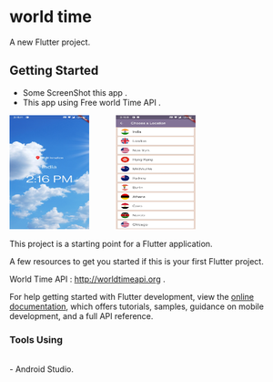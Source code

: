 # world time

A new Flutter project.

## Getting Started

- Some ScreenShot this app . 
- This app using Free world Time API .

<img src="./assets/SS2.jpg" width="140" height="200"/> &nbsp;&nbsp;&nbsp;&nbsp;&nbsp;&nbsp;&nbsp;&nbsp;&nbsp;&nbsp;
<img src="./assets/SS1.jpg" width="140" height="200"/>

This project is a starting point for a Flutter application.

A few resources to get you started if this is your first Flutter project.

World Time API : http://worldtimeapi.org .

For help getting started with Flutter development, view the
[online documentation](https://docs.flutter.dev/), which offers tutorials,
samples, guidance on mobile development, and a full API reference.

<h3>Tools Using</h3>

<br>
- Android Studio. 
